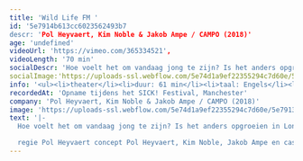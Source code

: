 ```yaml
---
title: 'Wild Life FM '
id: '5e7914b613cc6023562493b7
descr: 'Pol Heyvaert, Kim Noble & Jakob Ampe / CAMPO (2018)'
age: 'undefined'
videoUrl: 'https://vimeo.com/365334521',
videoLength: '70 min'
socialDescr: 'Hoe voelt het om vandaag jong te zijn? Is het anders opgroeien in Londen dan in Gent? Welke kronkels zitten er in een tienerhoofd? En welke impact heeft (vooral) verdrietige muziek op de jonge generatie?Een grappige, brutale en pijnlijk eerlijke live radio-voorstelling die een inkijk geeft in het intense en vaak verwarrende tienerleven. Met zelfgeschreven nummers en soundbites uit het dagelijkse bestaan brengen vijf jongeren een coming of age verhaal van de volgende generatie.Regisseur Pol Heyvaert (CAMPO), theatermaker en Brits enfant terrible Kim Noble, en Jakob Ampe (The Germans) slaan voor de tweede keer de handen in elkaar. Eerder maakten ze al Wild Life, waarbij ze samenwerkten met 10 jonge singer-songwriters uit Norfolk & Norwich. Verder werkend op de erfenis van Wild Life, creëren ze nu een FM-versie.'
socialImage:'https://uploads-ssl.webflow.com/5e74d1a9ef22355294c7d60e/5e79138eceff1e0d4ef908ef_CAMPO_Wildlife-photo-credit-hannah-ellison.jpg'
info: '<ul><li>theater</li><li>duur: 61 min</li><li>taal: Engels</li><li><a href="https://www.campo.nu/nl/production/2779/wild-life-fm-" target="_blank">Pol Heyvaert, Kim Noble &amp; Jakob Ampe / CAMPO (2018)</a></li></ul><p>‍</p>'
recordedAt: 'Opname tijdens het SICK! Festival, Manchester'
company: 'Pol Heyvaert, Kim Noble & Jakob Ampe / CAMPO (2018)'
image: 'https://uploads-ssl.webflow.com/5e74d1a9ef22355294c7d60e/5e79138eceff1e0d4ef908ef_CAMPO_Wildlife-photo-credit-hannah-ellison.jpg'
text: '|-
  Hoe voelt het om vandaag jong te zijn? Is het anders opgroeien in Londen dan in Gent? Welke kronkels zitten er in een tienerhoofd? En welke impact heeft (vooral) verdrietige muziek op de jonge generatie?Een grappige, brutale en pijnlijk eerlijke live radio-voorstelling die een inkijk geeft in het intense en vaak verwarrende tienerleven. Met zelfgeschreven nummers en soundbites uit het dagelijkse bestaan brengen vijf jongeren een coming of age verhaal van de volgende generatie.Regisseur Pol Heyvaert (CAMPO), theatermaker en Brits enfant terrible Kim Noble, en Jakob Ampe (The Germans) slaan voor de tweede keer de handen in elkaar. Eerder maakten ze al Wild Life, waarbij ze samenwerkten met 10 jonge singer-songwriters uit Norfolk & Norwich. Verder werkend op de erfenis van Wild Life, creëren ze nu een FM-versie.

  regie Pol Heyvaert concept Pol Heyvaert, Kim Noble, Jakob Ampe en cast muziek Jakob Ampe dramaturgie Anne Stoffels productie CAMPO arts centre Gent, Unicorn Theatre London, Norfolk & Norwich Festival coproductie Gessnerallee Zürich met dank aan William GalinskyORIGINELE CAST (Londen, januari 2018): Tynet Adewole, Mikey Arhin-Acquaah, Megan Blair, Justin Campbell, Noah Horne, Malachi Alfred Lecky, Maria Olejnik, Oriana Page & Poppy ReadCAST Gent: Tynet Adewole, Justin Campbell, Anthea Demoen, Noah Horne, Malachi Alfred Lecky, Poppy Read, Iva Donckers & Deniz YavuzDe cast varieert per stad, en wordt telkens aangevuld met lokale spelers (meer info: [https://wildlifefm.org](https://wildlifefm.org))'
---
```

